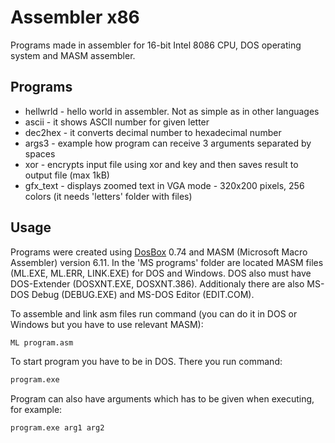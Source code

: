 # Assembler x86

Programs made in assembler for 16-bit Intel 8086 CPU, DOS operating system and MASM assembler.

## Programs

- hellwrld - hello world in assembler. Not as simple as in other languages 
- ascii - it shows ASCII number for given letter
- dec2hex - it converts decimal number to hexadecimal number
- args3 - example how program can receive 3 arguments separated by spaces
- xor - encrypts input file using xor and key and then saves result to output file (max 1kB)
- gfx_text - displays zoomed text in VGA mode - 320x200 pixels, 256 colors (it needs 'letters' folder with files)

## Usage

Programs were created using [DosBox](https://www.dosbox.com/) 0.74 and MASM (Microsoft Macro Assembler) version 6.11. In the 'MS programs' folder are located MASM files (ML.EXE, ML.ERR, LINK.EXE) for DOS and Windows. DOS also must have DOS-Extender (DOSXNT.EXE, DOSXNT.386). Additionaly there are also MS-DOS Debug (DEBUG.EXE) and MS-DOS Editor (EDIT.COM).

To assemble and link asm files run command (you can do it in DOS or Windows but you have to use relevant MASM):
```bash
ML program.asm
```
To start program you have to be in DOS. There you run command:
```bash
program.exe
```
Program can also have arguments which has to be given when executing, for example:
```bash
program.exe arg1 arg2
```
